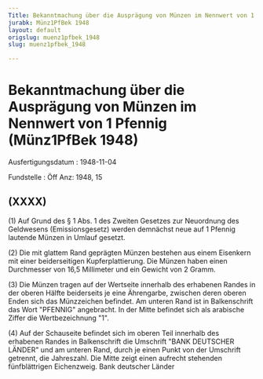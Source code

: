 ```yaml
---
Title: Bekanntmachung über die Ausprägung von Münzen im Nennwert von 1 Pfennig
jurabk: Münz1PfBek 1948
layout: default
origslug: muenz1pfbek_1948
slug: muenz1pfbek_1948

---
```


# Bekanntmachung über die Ausprägung von Münzen im Nennwert von 1 Pfennig (Münz1PfBek 1948)

Ausfertigungsdatum
:   1948-11-04

Fundstelle
:   Öff Anz: 1948, 15



## (XXXX)

(1) Auf Grund des § 1 Abs. 1 des Zweiten Gesetzes zur Neuordnung des
Geldwesens (Emissionsgesetz) werden demnächst neue auf 1 Pfennig
lautende Münzen in Umlauf gesetzt.

(2) Die mit glattem Rand geprägten Münzen bestehen aus einem Eisenkern
mit einer beiderseitigen Kupferplattierung. Die Münzen haben einen
Durchmesser von 16,5 Millimeter und ein Gewicht von 2 Gramm.

(3) Die Münzen tragen auf der Wertseite innerhalb des erhabenen Randes
in der oberen Hälfte beiderseits je eine Ährengarbe, zwischen deren
oberen Enden sich das Münzzeichen befindet. Am unteren Rand ist in
Balkenschrift das Wort "PFENNIG" angebracht. In der Mitte befindet
sich als arabische Ziffer die Wertbezeichnung "1".

(4) Auf der Schauseite befindet sich im oberen Teil innerhalb des
erhabenen Randes in Balkenschrift die Umschrift "BANK DEUTSCHER
LÄNDER" und am unteren Rand, durch je einen Punkt von der Umschrift
getrennt, die Jahreszahl. Die Mitte zeigt einen aufrecht stehenden
fünfblättrigen Eichenzweig.
Bank deutscher Länder


